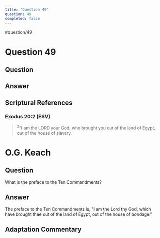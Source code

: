 ```yaml
---
title: "Question 49"
question: 49
completed: false
---
```

#question/49
# Question 49

## Question


## Answer


## Scriptural References
### Exodus 20:2 (ESV)
> <sup>2</sup>“I am the LORD your God, who brought you out of the land of Egypt, out of the house of slavery.

# O.G. Keach
## Question
What is the preface to the Ten Commandments?

## Answer
The preface to the Ten Commandments is, "I am the Lord thy God, which have brought thee out of the land of Egypt, out of the house of bondage."

## Adaptation Commentary
